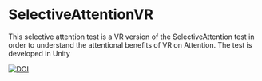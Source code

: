 # SelectiveAttentionVR
This selective attention test is a VR version of the SelectiveAttention test in order to understand the attentional benefits of VR on Attention. The test is developed in Unity

[![DOI](https://zenodo.org/badge/503257772.svg)](https://zenodo.org/badge/latestdoi/503257772)
